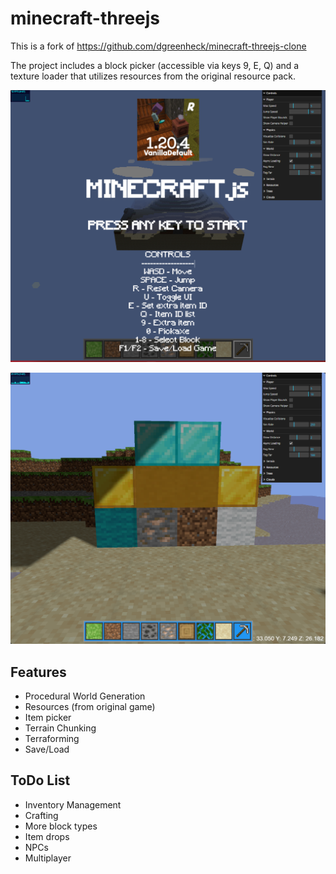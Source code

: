 # minecraft-threejs

This is a fork of https://github.com/dgreenheck/minecraft-threejs-clone

The project includes a block picker (accessible via keys 9, E, Q) and a texture loader that utilizes resources from the original resource pack.

![Menu Screenshot](/screenshots/0.png?raw=true "Menu Screenshot")

![Game Screenshot](/screenshots/1.png?raw=true "Menu Screenshot")

## Features
- Procedural World Generation
- Resources (from original game)
- Item picker
- Terrain Chunking
- Terraforming
- Save/Load

## ToDo List
- Inventory Management
- Crafting
- More block types
- Item drops
- NPCs
- Multiplayer
